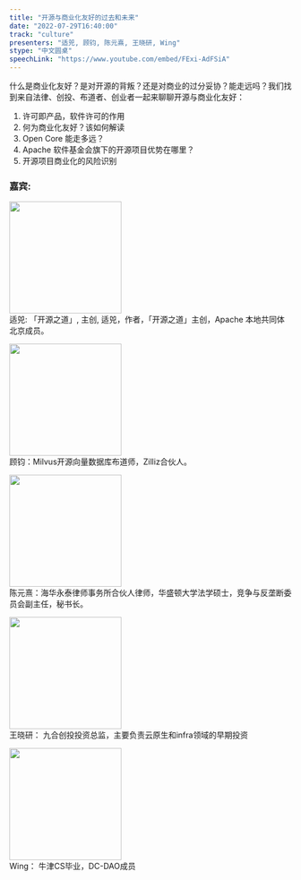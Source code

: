 ```yaml
---
title: "开源与商业化友好的过去和未来"
date: "2022-07-29T16:40:00" 
track: "culture"
presenters: "适兕, 顾钧, 陈元熹, 王晓研, Wing"
stype: "中文圆桌"
speechLink: "https://www.youtube.com/embed/FExi-AdFSiA"
---
```

什么是商业化友好？是对开源的背叛？还是对商业的过分妥协？能走远吗？我们找到来自法律、创投、布道者、创业者一起来聊聊开源与商业化友好：
1. 许可即产品，软件许可的作用
2. 何为商业化友好？该如何解读
3. Open Core 能走多远？
4. Apache 软件基金会旗下的开源项目优势在哪里？
5. 开源项目商业化的风险识别

### 嘉宾: 
 <img src="images/speaker/1167.png" width="200" /><br>适兕: 「开源之道」, 主创, 适兕，作者，「开源之道」主创，Apache 本地共同体北京成员。

 <img src="images/speaker/1167-1.png" width="200" /><br> 顾钧：Milvus开源向量数据库布道师，Zilliz合伙人。

<img src="images/speaker/1167-2.png" width="200" /><br> 陈元熹：海华永泰律师事务所合伙人律师，华盛顿大学法学硕士，竞争与反垄断委员会副主任，秘书长。

<img src="images/speaker/1167-3.png" width="200" /><br> 王晓研： 九合创投投资总监，主要负责云原生和infra领域的早期投资

<img src="images/speaker/1167-4.png" width="200" /> <br> Wing： 牛津CS毕业，DC-DAO成员

